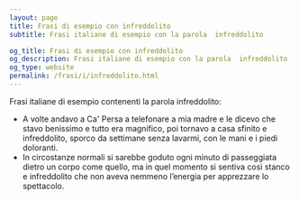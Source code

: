 ```yaml
---
layout: page
title: Frasi di esempio con infreddolito 
subtitle: Frasi italiane di esempio con la parola  infreddolito

og_title: Frasi di esempio con infreddolito 
og_description: Frasi italiane di esempio con la parola  infreddolito
og_type: website
permalink: /frasi/i/infreddolito.html
---
```


Frasi italiane di esempio contenenti la parola infreddolito:


- A volte andavo a Ca' Persa a telefonare a mia madre e le dicevo che stavo benissimo e tutto era magnifico, poi tornavo a casa sfinito e infreddolito, sporco da settimane senza lavarmi, con le mani e i piedi doloranti.
- In circostanze normali si sarebbe goduto ogni minuto di passeggiata dietro un corpo come quello, ma in quel momento si sentiva così stanco e infreddolito che non aveva nemmeno l’energia per apprezzare lo spettacolo.
